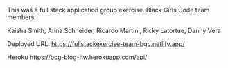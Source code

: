 This was a full stack application group exercise. 
Black Girls Code team members:

Kaisha Smith, Anna Schneider, Ricardo Martini, Ricky Latortue, Danny Vera

Deployed URL: https://fullstackexercise-team-bgc.netlify.app/

Heroku https://bcg-blog-hw.herokuapp.com/api/
